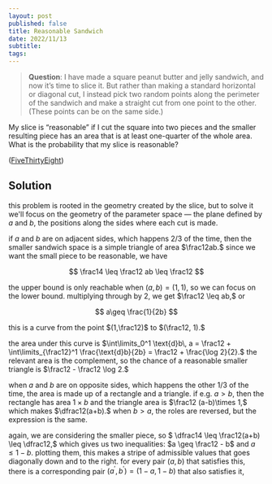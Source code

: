 ```yaml
---
layout: post
published: false
title: Reasonable Sandwich
date: 2022/11/13
subtitle:
tags:
---
```


>**Question**: I have made a square peanut butter and jelly sandwich, and now it’s time to slice it. But rather than making a standard horizontal or diagonal cut, I instead pick two random points along the perimeter of the sandwich and make a straight cut from one point to the other. (These points can be on the same side.)

My slice is “reasonable” if I cut the square into two pieces and the smaller resulting piece has an area that is at least one-quarter of the whole area. What is the probability that my slice is reasonable?

<!--more-->

([FiveThirtyEight](URL))

## Solution

this problem is rooted in the geometry created by the slice, but to solve it we'll focus on the geometry of the parameter space — the plane defined by $a$ and $b,$ the positions along the sides where each cut is made.

if $a$ and $b$ are on adjacent sides, which happens $2/3$ of the time, then the smaller sandwich space is a simple triangle of area $\frac12ab.$ since we want the small piece to be reasonable, we have

$$ \frac14 \leq \frac12 ab \leq \frac12 $$

the upper bound is only reachable when $(a,b) = (1,1),$ so we can focus on the lower bound. multiplying through by $2,$ we get $\frac12 \leq ab,$ or

$$ a\geq \frac{1}{2b} $$

this is a curve from the point $(1,\frac12)$ to $(\frac12, 1).$ 

the area under this curve is $\int\limits_0^1 \text{d}b\, a = \frac12 + \int\limits_{\frac12}^1 \frac{\text{d}b}{2b} = \frac12 + \frac{\log 2}{2}.$ the relevant area is the complement, so the chance of a reasonable smaller triangle is $\frac12 - \frac12 \log 2.$

when $a$ and $b$ are on opposite sides, which happens the other $1/3$ of the time, the area is made up of a rectangle and a triangle. if e.g. $a > b,$ then the rectangle has area $1\times b$ and the triangle area is $\frac12 (a-b)\times 1,$ which makes $\dfrac12(a+b).$ when $b > a,$ the roles are reversed, but the expression is the same. 

again, we are considering the smaller piece, so $ \dfrac14 \leq \frac12(a+b) \leq \dfrac12,$ which gives us two inequalities: $a \geq \frac12 - b$ and $a \leq 1 - b.$ plotting them, this makes a stripe of admissible values that goes diagonally down and to the right. for every pair $(a,b)$ that satisfies this, there is a corresponding pair $(a^\prime, b^\prime) = (1-a, 1-b)$ that also satisfies it, 

<br>
